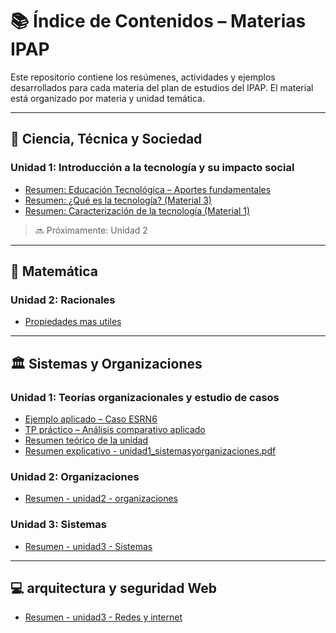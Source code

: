 # 📚 Índice de Contenidos – Materias IPAP

Este repositorio contiene los resúmenes, actividades y ejemplos desarrollados para cada materia del plan de estudios del IPAP. El material está organizado por materia y unidad temática.

---

## 🧠 Ciencia, Técnica y Sociedad

### Unidad 1: Introducción a la tecnología y su impacto social

- [Resumen: Educación Tecnológica – Aportes fundamentales](./ciencia_tecnica_y_sociedad/unidad1/resumen-6la-educacion-tecnologica-aportes.md)
- [Resumen: ¿Qué es la tecnología? (Material 3)](./ciencia_tecnica_y_sociedad/unidad1/resumen-material3.md)
- [Resumen: Caracterización de la tecnología (Material 1)](./ciencia_tecnica_y_sociedad/unidad1/resumen-materialN1.md)

> 🔜 Próximamente: Unidad 2

---

## 🧮 Matemática

### Unidad 2: Racionales

- [Propiedades mas utiles](./matematica/propiedases.md)

---

## 🏛️ Sistemas y Organizaciones

### Unidad 1: Teorías organizacionales y estudio de casos

- [Ejemplo aplicado – Caso ESRN6](./sistemas_y_Organizaciones/unidad1/ejemplo-aplicado-tema1.md)
- [TP práctico – Análisis comparativo aplicado](./sistemas_y_Organizaciones/unidad1/pesumen_practico_de_presentacion-unit1.md)
- [Resumen teórico de la unidad](./sistemas_y_Organizaciones/unidad1/resumen-unit1-sistemas_y_organizaciones.md)
- [Resumen explicativo - unidad1_sistemasyorganizaciones.pdf](./sistemas_y_Organizaciones/unidad1/unidad1_sistemasyorganizaciones.md)

>
### Unidad 2: Organizaciones

- [Resumen - unidad2 - organizaciones](./sistemas_y_Organizaciones/unidad2/unidad2_organizaciones.md)

>
### Unidad 3: Sistemas

- [Resumen - unidad3 - Sistemas](./sistemas_y_Organizaciones/unidad3/unidad3-sistemas.md)

---

## 💻 arquitectura y seguridad Web

- [Resumen - unidad3 - Redes y internet](./arquitectura-seguridad-web/osi.md)

